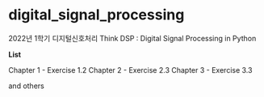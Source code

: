# digital_signal_processing
2022년 1학기 디지털신호처리
Think DSP : Digital Signal Processing in Python

**List**

Chapter 1 - Exercise 1.2
Chapter 2 - Exercise 2.3
Chapter 3 - Exercise 3.3

and others
